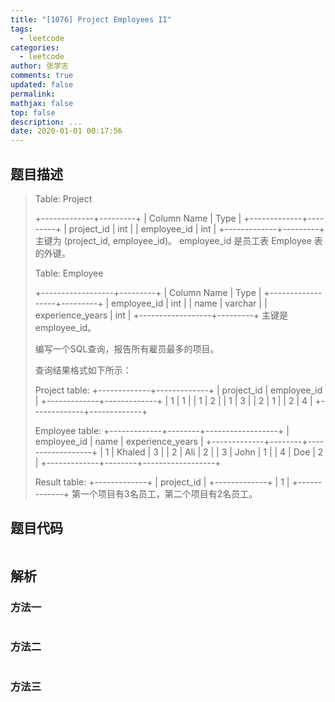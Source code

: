 ```yaml
---
title: "[1076] Project Employees II"
tags:
  - leetcode
categories:
  - leetcode
author: 张学志
comments: true
updated: false
permalink:
mathjax: false
top: false
description: ...
date: 2020-01-01 00:17:56
---
```


## 题目描述

> Table: Project 
> 
> +-------------+---------+
> | Column Name | Type    |
> +-------------+---------+
> | project_id  | int     |
> | employee_id | int     |
> +-------------+---------+
> 主键为 (project_id, employee_id)。
> employee_id 是员工表 Employee 表的外键。
> 
> 
> Table: Employee 
> 
> +------------------+---------+
> | Column Name      | Type    |
> +------------------+---------+
> | employee_id      | int     |
> | name             | varchar |
> | experience_years | int     |
> +------------------+---------+
> 主键是 employee_id。 
> 
> 
> 
> 编写一个SQL查询，报告所有雇员最多的项目。 
> 
> 查询结果格式如下所示： 
> 
> Project table:
> +-------------+-------------+
> | project_id  | employee_id |
> +-------------+-------------+
> | 1           | 1           |
> | 1           | 2           |
> | 1           | 3           |
> | 2           | 1           |
> | 2           | 4           |
> +-------------+-------------+
> 
> Employee table:
> +-------------+--------+------------------+
> | employee_id | name   | experience_years |
> +-------------+--------+------------------+
> | 1           | Khaled | 3                |
> | 2           | Ali    | 2                |
> | 3           | John   | 1                |
> | 4           | Doe    | 2                |
> +-------------+--------+------------------+
> 
> Result table:
> +-------------+
> | project_id  |
> +-------------+
> | 1           |
> +-------------+
> 第一个项目有3名员工，第二个项目有2名员工。 
> 

## 题目代码

```cpp

```

## 解析

### 方法一

```cpp

```

### 方法二

```cpp

```

### 方法三

```cpp

```

